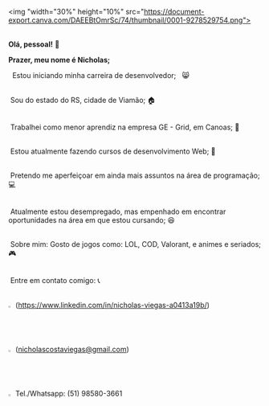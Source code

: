 <img "width="30%" height="10%" src="https://document-export.canva.com/DAEEBtOmrSc/74/thumbnail/0001-9278529754.png">

<br/>**Olá, pessoal!** :wave:

**Prazer, meu nome é Nicholas;** 

&nbsp; Estou iniciando minha carreira de desenvolvedor; &nbsp; :smile_cat:

<br/> &nbsp;Sou do estado do RS, cidade de Viamão; :house:

<br/> &nbsp;Trabalhei como menor aprendiz na empresa GE - Grid, em Canoas; :office:

<br/> &nbsp;Estou atualmente fazendo cursos de desenvolvimento Web; :book:

<br/> &nbsp;Pretendo me aperfeiçoar em ainda mais assuntos na área de programação; :computer:

<br/> &nbsp;Atualmente estou desempregado, mas empenhado em encontrar oportunidades na área em que estou cursando; :satisfied:

<br/> &nbsp;Sobre mim: Gosto de jogos como: LOL, COD, Valorant, e animes e seriados; :video_game:

<br/> &nbsp;Entre em contato comigo: :telephone_receiver:

<br/><img width="2%" src="https://e7.pngegg.com/pngimages/324/124/png-clipart-linkedin-linkedin.png"> (https://www.linkedin.com/in/nicholas-viegas-a0413a19b/)
<br/><img width="2%" src="https://img.favpng.com/21/2/1/gmail-google-logo-email-computer-icons-png-favpng-WGUQeg40tUKsubAALzrr3WP47.jpg"> (nicholascostaviegas@gmail.com)
<br/><img width="2%" src="https://perfectrip.com.br/img/whatsapp-direct.png"> Tel./Whatsapp: (51) 98580-3661
